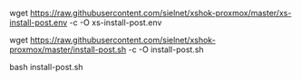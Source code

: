 wget https://raw.githubusercontent.com/sielnet/xshok-proxmox/master/xs-install-post.env -c -O xs-install-post.env

wget https://raw.githubusercontent.com/sielnet/xshok-proxmox/master/install-post.sh -c -O install-post.sh

bash install-post.sh

